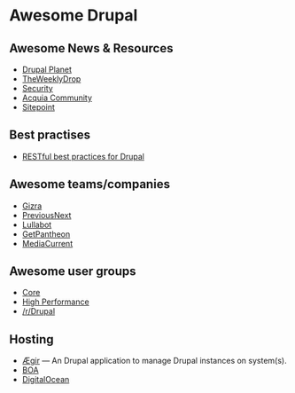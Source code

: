 Awesome Drupal
==============

## Awesome News & Resources

- [Drupal Planet](https://www.drupal.org/planet)
- [TheWeeklyDrop](http://www.theweeklydrop.com/)
- [Security](https://www.drupal.org/security)
- [Acquia Community](https://www.acquia.com/blog/community)
- [Sitepoint](http://www.sitepoint.com/php/drupal-php/)

## Best practises

- [RESTful best practices for Drupal](https://github.com/Gizra/restful)

## Awesome teams/companies

- [Gizra](http://www.gizra.com/blog/)
- [PreviousNext](http://www.previousnext.com.au/blog)
- [Lullabot](https://www.lullabot.com/blog)
- [GetPantheon](https://www.getpantheon.com/blog)
- [MediaCurrent](http://www.mediacurrent.com/blog)

## Awesome user groups

- [Core](https://groups.drupal.org/core)
- [High Performance](https://groups.drupal.org/high-performance)
- [/r/Drupal](http://www.reddit.com/r/drupal "Drupal on Reddit")


## Hosting

- [Ægir](http://www.aegirproject.org/) — An Drupal application to manage Drupal instances on system(s).
- [BOA](https://github.com/omega8cc/boa)
- [DigitalOcean](https://www.digitalocean.com/?refcode=8144a2e31660)
